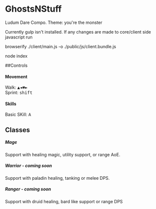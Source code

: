 # GhostsNStuff
Ludum Dare Compo. Theme: you're the monster

Currently gulp isn't installed. If any changes are made to core/client side javascript run

browserify ./client/main.js -o ./public/js/client.bundle.js

node index

##Controls

#### Movement
<div> Walk: <kbd>▲</kbd><kbd>◄</kbd><kbd>▼</kbd><kbd>►</kbd> </div>
<div> Sprint: <kbd>shift</kbd> </div>

#### Skills
<div> Basic SKill: <kbd> A </kbd>



## Classes
##### Mage
  Support with healing magic, utility support, or range AoE.
##### Warrior - coming soon
  Support with paladin healing, tanking or melee DPS.
##### Ranger - coming soon
  Support with druid healing, bard like support or range DPS
